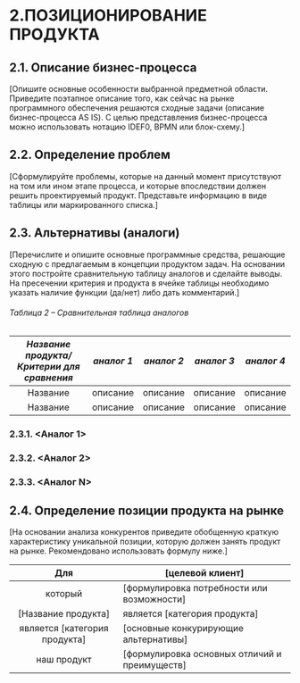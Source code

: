 # 2.ПОЗИЦИОНИРОВАНИЕ ПРОДУКТА

## 2.1. Описание бизнес-процесса
[Опишите основные особенности выбранной предметной области.
Приведите поэтапное описание того, как сейчас на рынке программного обеспечения
решаются сходные задачи (описание бизнес-процесса AS IS). С целью представления
бизнес-процесса можно использовать нотацию IDEF0, BPMN или блок-схему.]

## 2.2. Определение проблем
[Сформулируйте проблемы, которые на данный момент присутствуют на том или ином
этапе процесса, и которые впоследствии должен решить проектируемый продукт.
Представьте информацию в виде таблицы или маркированного списка.]

## 2.3. Альтернативы (аналоги)
[Перечислите и опишите основные программные средства, решающие сходную с
предлагаемым в концепции продуктом задач. На основании этого постройте сравнительную таблицу аналогов и сделайте выводы. На
пресечении критерия и продукта в ячейке таблицы необходимо указать наличие функции
(да/нет) либо дать комментарий.]

###### Таблица 2 – Сравнительная таблица аналогов
|***Название продукта/Критерии для сравнения*** | *аналог 1* | *аналог 2* | *аналог 3* | *аналог 4* |
|:------: | :-----: | :-----: | :----: | :----:|
|Название | описание| описание | описание | описание | 
|Название | описание| описание | описание | описание | 



### 2.3.1. <Аналог 1>
### 2.3.2. <Аналог 2>
### 2.3.3. <Аналог N>


## 2.4. Определение позиции продукта на рынке
[На основании анализа конкурентов приведите обобщенную краткую характеристику
уникальной позиции, которую должен занять продукт на рынке. Рекомендовано
использовать формулу ниже.]

Для | [целевой клиент]  
:------:|-------
который | [формулировка потребности или возможности]
[Название продукта]| является [категория продукта]
является [категория продукта] |[основные конкурирующие альтернативы]
наш продукт  | [формулировка основных отличий и преимуществ]
